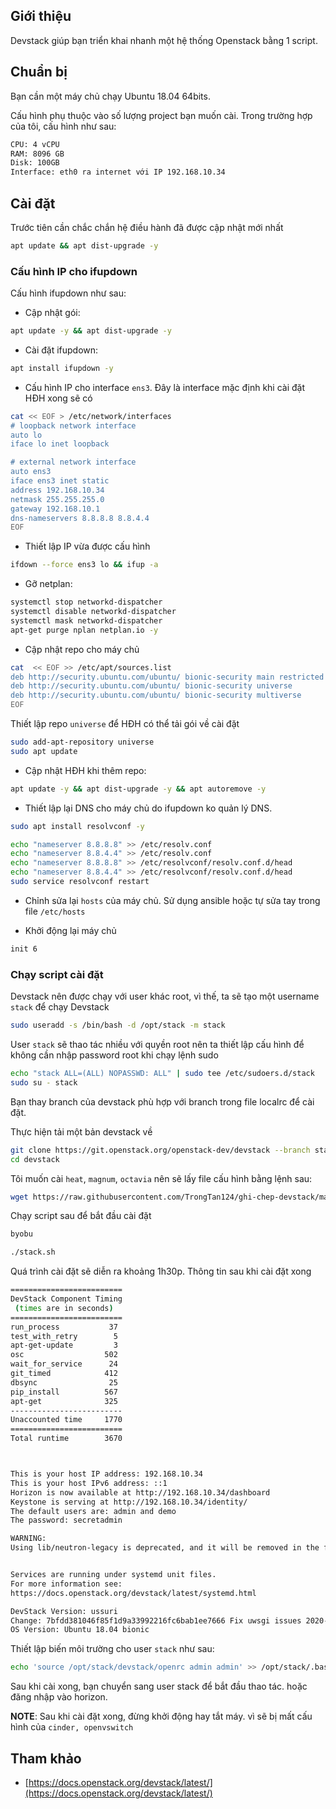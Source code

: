 ## Giới thiệu

Devstack giúp bạn triển khai nhanh một hệ thống Openstack bằng 1 script.

## Chuẩn bị

Bạn cần một máy chủ chạy Ubuntu 18.04 64bits.

Cấu hình phụ thuộc vào số lượng project bạn muốn cài. Trong trường hợp của tôi, cấu hình như sau:
```sh
CPU: 4 vCPU
RAM: 8096 GB
Disk: 100GB
Interface: eth0 ra internet với IP 192.168.10.34
```

## Cài đặt

Trước tiên cần chắc chắn hệ điều hành đã được cập nhật mới nhất
```sh
apt update && apt dist-upgrade -y
```

### Cấu hình IP cho ifupdown

Cấu hình ifupdown như sau:

- Cập nhật gói:
```sh
apt update -y && apt dist-upgrade -y
```

- Cài đặt ifupdown:
```sh
apt install ifupdown -y
```

- Cấu hình IP cho interface `ens3`. Đây là interface mặc định khi cài đặt HĐH xong sẽ có
```sh
cat << EOF > /etc/network/interfaces
# loopback network interface
auto lo
iface lo inet loopback

# external network interface
auto ens3
iface ens3 inet static
address 192.168.10.34
netmask 255.255.255.0
gateway 192.168.10.1
dns-nameservers 8.8.8.8 8.8.4.4
EOF
```

- Thiết lập IP vừa được cấu hình
```sh
ifdown --force ens3 lo && ifup -a
```

- Gỡ netplan:
```sh
systemctl stop networkd-dispatcher
systemctl disable networkd-dispatcher
systemctl mask networkd-dispatcher
apt-get purge nplan netplan.io -y
```

- Cập nhật repo cho máy chủ
```sh
cat  << EOF >> /etc/apt/sources.list
deb http://security.ubuntu.com/ubuntu/ bionic-security main restricted
deb http://security.ubuntu.com/ubuntu/ bionic-security universe
deb http://security.ubuntu.com/ubuntu/ bionic-security multiverse
EOF
```

Thiết lập repo `universe` để HĐH có thể tải gói về cài đặt
```sh
sudo add-apt-repository universe
sudo apt update
```

- Cập nhật HĐH khi thêm repo:
```sh
apt update -y && apt dist-upgrade -y && apt autoremove -y
```

- Thiết lập lại DNS cho máy chủ do ifupdown ko quản lý DNS.
```sh
sudo apt install resolvconf -y

echo "nameserver 8.8.8.8" >> /etc/resolv.conf
echo "nameserver 8.8.4.4" >> /etc/resolv.conf
echo "nameserver 8.8.8.8" >> /etc/resolvconf/resolv.conf.d/head
echo "nameserver 8.8.4.4" >> /etc/resolvconf/resolv.conf.d/head
sudo service resolvconf restart
```

- Chỉnh sửa lại `hosts` của máy chủ. Sử dụng ansible hoặc tự sửa tay trong file `/etc/hosts`

- Khởi động lại máy chủ
```sh
init 6
```

### Chạy script cài đặt

Devstack nên được chạy với user khác root, vì thế, ta sẽ tạo một username `stack` để chạy Devstack
```sh
sudo useradd -s /bin/bash -d /opt/stack -m stack
```

User `stack` sẽ thao tác nhiều với quyền root nên ta thiết lập cấu hình để không cần nhập password root khi chạy lệnh sudo
```sh
echo "stack ALL=(ALL) NOPASSWD: ALL" | sudo tee /etc/sudoers.d/stack
sudo su - stack
```

Bạn thay branch của devstack phù hợp với branch trong file localrc để cài đặt.

Thực hiện tải một bản devstack về
```sh
git clone https://git.openstack.org/openstack-dev/devstack --branch stable/ussuri
cd devstack
```

Tôi muốn cài `heat`, `magnum`, `octavia` nên sẽ lấy file cấu hình bằng lệnh sau:
```sh
wget https://raw.githubusercontent.com/TrongTan124/ghi-chep-devstack/master/Local_conf/local-stable-ussuri-magnum-heat-octavia.conf -O ./local.conf
```

Chạy script sau để bắt đầu cài đặt
```sh
byobu

./stack.sh
```

Quá trình cài đặt sẽ diễn ra khoảng 1h30p. Thông tin sau khi cài đặt xong
```sh
=========================
DevStack Component Timing
 (times are in seconds)
=========================
run_process           37
test_with_retry        5
apt-get-update         3
osc                  502
wait_for_service      24
git_timed            412
dbsync                25
pip_install          567
apt-get              325
-------------------------
Unaccounted time     1770
=========================
Total runtime        3670



This is your host IP address: 192.168.10.34
This is your host IPv6 address: ::1
Horizon is now available at http://192.168.10.34/dashboard
Keystone is serving at http://192.168.10.34/identity/
The default users are: admin and demo
The password: secretadmin

WARNING:
Using lib/neutron-legacy is deprecated, and it will be removed in the future


Services are running under systemd unit files.
For more information see:
https://docs.openstack.org/devstack/latest/systemd.html

DevStack Version: ussuri
Change: 7bfdd381046f85f1d9a33992216fc6bab1ee7666 Fix uwsgi issues 2020-06-16 17:22:32 +0200
OS Version: Ubuntu 18.04 bionic
```

Thiết lập biến môi trường cho user `stack` như sau:
```sh
echo 'source /opt/stack/devstack/openrc admin admin' >> /opt/stack/.bashrc
```

Sau khi cài xong, bạn chuyển sang user stack để bắt đầu thao tác. hoặc đăng nhập vào horizon.

**NOTE**: Sau khi cài đặt xong, đừng khởi động hay tắt máy. vì sẽ bị mất cấu hình của `cinder, openvswitch`

## Tham khảo

- [https://docs.openstack.org/devstack/latest/](https://docs.openstack.org/devstack/latest/)